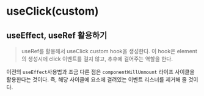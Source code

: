 # useClick(custom)

## useEffect, useRef 활용하기

> useRef를 활용해서 useClick custom hook을 생성한다. 이 hook은 element의 생성시에 click 이벤트를 걸지 않고, 추후에 걸어주는 역할을 한다.

이전의 `useEffect`사용법과 조금 다른 점은 `componentWillUnmount` 라이프 사이클을 활용한다는 것이다. 즉, 해당 사이클에 요소에 걸려있는 이벤트 리스너를 제거해 줄 것이다.

```javascript

```
